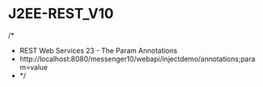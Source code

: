 # J2EE-REST_V10

/*
 * REST Web Services 23 - The Param Annotations
 * http://localhost:8080/messenger10/webapi/injectdemo/annotations;param=value
 * */
